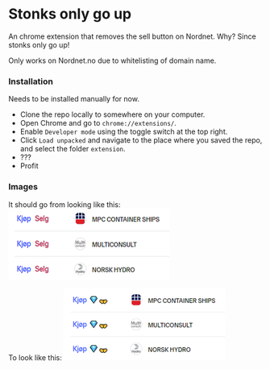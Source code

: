 # Stonks only go up

An chrome extension that removes the sell button on Nordnet. Why? Since stonks only go up!

Only works on Nordnet.no due to whitelisting of domain name.

### Installation

Needs to be installed manually for now.

* Clone the repo locally to somewhere on your computer.
* Open Chrome and go to `chrome://extensions/`.
* Enable `Developer mode` using the toggle switch at the top right.
* Click `Load unpacked` and navigate to the place where you saved the repo, and select the folder `extension`.
* ???
* Profit

### Images

It should go from looking like this:
![Example image before](example-image-before.png)

To look like this:
![Example image result](example-image-result.png)
